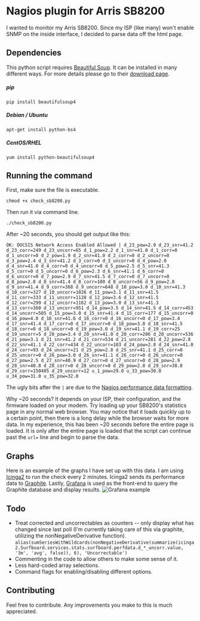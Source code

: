 # Nagios plugin for Arris SB8200
I wanted to monitor my Arris SB8200. Since my ISP (like many) won't enable SNMP on the inside interface, I decided to parse data off the html page.
## Dependencies
This python script requires [Beautiful Soup](https://www.crummy.com/software/BeautifulSoup/). It can be installed in many different ways. For more details please go to their [download page](https://www.crummy.com/software/BeautifulSoup/#Download).

##### pip
```
pip install beautifulsoup4
```
##### Debian / Ubuntu
```
apt-get install python-bs4
```
##### CentOS/RHEL
```
yum install python-beautifulsoup4
```
## Running the command
First, make sure the file is executable.
```
chmod +x check_sb8200.py
```
Then run it via command line.
```
./check_sb8200.py
```
After ~20 seconds, you should get output like this:
```
OK: DOCSIS Network Access Enabled Allowed | d_23_pow=2.9 d_23_snr=41.2 d_23_corr=249 d_23_uncorr=65 d_1_pow=2.2 d_1_snr=41.0 d_1_corr=0 d_1_uncorr=0 d_2_pow=1.9 d_2_snr=41.0 d_2_corr=0 d_2_uncorr=0 d_3_pow=2.4 d_3_snr=41.2 d_3_corr=0 d_3_uncorr=0 d_4_pow=2.0 d_4_snr=41.0 d_4_corr=0 d_4_uncorr=0 d_5_pow=2.5 d_5_snr=41.3 d_5_corr=0 d_5_uncorr=0 d_6_pow=2.3 d_6_snr=41.1 d_6_corr=0 d_6_uncorr=0 d_7_pow=2.9 d_7_snr=41.5 d_7_corr=0 d_7_uncorr=0 d_8_pow=2.8 d_8_snr=41.4 d_8_corr=100 d_8_uncorr=56 d_9_pow=2.8 d_9_snr=41.4 d_9_corr=368 d_9_uncorr=648 d_10_pow=3.0 d_10_snr=41.3 d_10_corr=327 d_10_uncorr=1026 d_11_pow=3.1 d_11_snr=41.5 d_11_corr=333 d_11_uncorr=1128 d_12_pow=3.6 d_12_snr=41.5 d_12_corr=299 d_12_uncorr=1162 d_13_pow=3.0 d_13_snr=41.3 d_13_corr=360 d_13_uncorr=951 d_14_pow=3.5 d_14_snr=41.5 d_14_corr=453 d_14_uncorr=505 d_15_pow=3.0 d_15_snr=41.4 d_15_corr=177 d_15_uncorr=0 d_16_pow=4.0 d_16_snr=41.6 d_16_corr=0 d_16_uncorr=0 d_17_pow=3.4 d_17_snr=41.4 d_17_corr=0 d_17_uncorr=0 d_18_pow=3.8 d_18_snr=41.5 d_18_corr=0 d_18_uncorr=0 d_19_pow=3.0 d_19_snr=41.1 d_19_corr=25 d_19_uncorr=5 d_20_pow=3.4 d_20_snr=41.0 d_20_corr=206 d_20_uncorr=536 d_21_pow=3.1 d_21_snr=41.2 d_21_corr=534 d_21_uncorr=281 d_22_pow=2.8 d_22_snr=41.1 d_22_corr=434 d_22_uncorr=103 d_24_pow=2.8 d_24_snr=41.0 d_24_corr=93 d_24_uncorr=21 d_25_pow=2.8 d_25_snr=41.1 d_25_corr=0 d_25_uncorr=0 d_26_pow=3.0 d_26_snr=41.1 d_26_corr=0 d_26_uncorr=0 d_27_pow=2.5 d_27_snr=40.9 d_27_corr=0 d_27_uncorr=0 d_28_pow=2.9 d_28_snr=40.8 d_28_corr=0 d_28_uncorr=0 d_29_pow=2.8 d_29_snr=38.8 d_29_corr=150405 d_29_uncorr=12 u_1_pow=29.0 u_33_pow=30.0 u_34_pow=31.0 u_35_pow=32.0
```
The ugly bits after the `|` are due to the [Nagios performance data formatting](https://assets.nagios.com/downloads/nagioscore/docs/nagioscore/3/en/perfdata.html).

Why ~20 seconds? It depends on your ISP, their configuration, and the firmware loaded on your modem. Try loading up your SB8200's statistics page in any normal web browser. You may notice that it loads quickly up to a certain point, then there is a long delay while the browser waits for more data. In my experience, this has been ~20 seconds before the entire page is loaded. It is only after the entire page is loaded that the script can continue past the `url=` line and begin to parse the data.
## Graphs
Here is an example of the graphs I have set up with this data. I am using [Icinga2](https://github.com/icinga/icinga2) to run the check every 2 minutes. Icinga2 sends its performance data to [Graphite](https://github.com/graphite-project/graphite-web). Lastly, [Grafana](https://github.com/grafana/grafana) is used as the front-end to query the Graphite database and display results.
![Grafana example](https://github.com/nichols-356/nagios_sb8200/raw/master/graphs.png "An example Grafana dashboard.")

## Todo
+ Treat corrected and uncorrectables as counters -- only display what has changed since last poll (I'm currently taking care of this via graphite, utilizing the nonNegativeDerivative function).
 `alias(sumSeriesWithWildcards(nonNegativeDerivative(summarize(icinga2.Surfboard.services.stats.surfboard.perfdata.d_*_uncorr.value, '3m', 'avg', false)), 6), 'Uncorrectable')`
+ Commenting in the code to allow others to make some sense of it.
+ Less hard-coded array selections.
+ Command flags for enabling/disabling different options.
## Contributing
Feel free to contribute. Any improvements you make to this is much appreciated.
